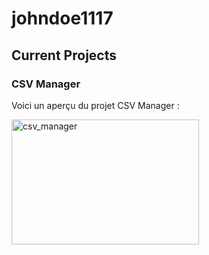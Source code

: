 # johndoe1117

## Current Projects

### CSV Manager

Voici un aperçu du projet CSV Manager :

<img src="https://github.com/user-attachments/assets/25d79b67-33df-4dbc-ae44-864959e554b7" alt="csv_manager" width="300" height="200">

